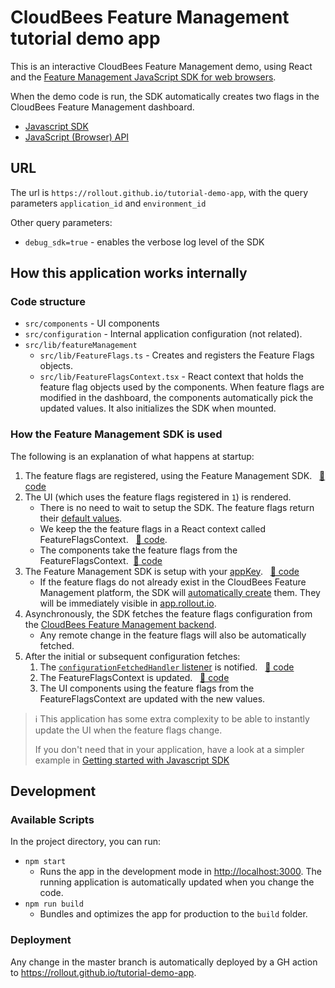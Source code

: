 # CloudBees Feature Management tutorial demo app

This is an interactive CloudBees Feature Management demo, using React and the [Feature Management JavaScript SDK for web browsers](https://www.npmjs.com/package/rox-browser).

When the demo code is run, the SDK automatically creates two flags in the CloudBees Feature Management dashboard. 

* [Javascript SDK](https://docs.cloudbees.com/docs/cloudbees-feature-management/latest/getting-started/javascript-sdk)
* [JavaScript (Browser) API](https://docs.cloudbees.com/docs/cloudbees-feature-management-api/latest/api-reference/javascript-browser-api)

## URL

The url is `https://rollout.github.io/tutorial-demo-app`, with the query parameters `application_id` and `environment_id`

Other query parameters:

- `debug_sdk=true` - enables the verbose log level of the SDK

## How this application works internally


### Code structure

- `src/components` - UI components
- `src/configuration` - Internal application configuration (not related).
- `src/lib/featureManagement`
  - `src/lib/FeatureFlags.ts` - Creates and registers the Feature Flags objects.
  - `src/lib/FeatureFlagsContext.tsx` - React context that holds the feature flag objects used by the components. When feature flags are modified in the dashboard, the components automatically pick the updated values. It also initializes the SDK when mounted. 

### How the Feature Management SDK is used

The following is an explanation of what happens at startup:

1. The feature flags are registered, using the Feature Management SDK.  &nbsp; [:memo: code](https://github.com/rollout/tutorial-demo-app/blob/v0.0.2/src/lib/featureManagement/FeatureFlags.ts#L3-L10)
2. The UI (which uses the feature flags registered in `1`) is rendered.
   * There is no need to wait to setup the SDK. The feature flags return their [default values](https://docs.cloudbees.com/docs/cloudbees-feature-management/latest/feature-flags/about-feature-flags#_default_values_of_flags).
   * We keep the the feature flags in a React context called FeatureFlagsContext. &nbsp; [:memo: code](https://github.com/rollout/tutorial-demo-app/blob/v0.0.2/src/lib/featureManagement/FeatureFlagsContext.tsx#L25).
   * The components take the feature flags from the FeatureFlagsContext. &nbsp;[:memo: code](https://github.com/rollout/tutorial-demo-app/blob/v0.0.2/src/demoApplication/DemoApplication.tsx#L6)
3. The Feature Management SDK is setup with your [appKey](https://docs.cloudbees.com/docs/cloudbees-feature-management/latest/getting-started/javascript-sdk). &nbsp; [:memo: code](https://github.com/rollout/tutorial-demo-app/blob/v0.0.2/src/lib/featureManagement/FeatureFlagsContext.tsx#L37)
   * If the feature flags do not already exist in the CloudBees Feature Management platform, the SDK will [automatically create](https://docs.cloudbees.com/docs/cloudbees-feature-management/latest/feature-flags/creating-feature-flags) them. They will be immediately visible in [app.rollout.io](https://app.rollout.io).
4. Asynchronously, the SDK fetches the feature flags configuration from the [CloudBees Feature Management backend](https://app.rollout.io).
   * Any remote change in the feature flags will also be automatically fetched.
5. After the initial or subsequent configuration fetches:
   1. The [`configurationFetchedHandler` listener](https://docs.cloudbees.com/docs/cloudbees-feature-management-api/latest/api-reference/javascript-browser-api#_configurationfetchedhandler) is notified. &nbsp; [:memo: code](https://github.com/rollout/tutorial-demo-app/blob/v0.0.2/src/lib/featureManagement/FeatureFlagsContext.tsx#L39)
   2. The FeatureFlagsContext is updated. &nbsp; [:memo: code](https://github.com/rollout/tutorial-demo-app/blob/v0.0.2/src/lib/featureManagement/FeatureFlagsContext.tsx#L41)
   3. The UI components using the feature flags from the FeatureFlagsContext are updated with the new values.

> :information_source: This application has some extra complexity to be able to instantly update the UI when the feature flags change. 
> 
> If you don't need that in your application, have a look at a simpler example in [Getting started with Javascript SDK](https://docs.cloudbees.com/docs/cloudbees-feature-management/latest/getting-started/javascript-sdk)

## Development

### Available Scripts

In the project directory, you can run:

* `npm start`
  * Runs the app in the development mode in [http://localhost:3000](http://localhost:3000). The running application is automatically updated when you change the code.
* `npm run build`
  * Bundles and optimizes the app for production to the `build` folder.

### Deployment

Any change in the master branch is automatically deployed by a GH action to https://rollout.github.io/tutorial-demo-app.



 
